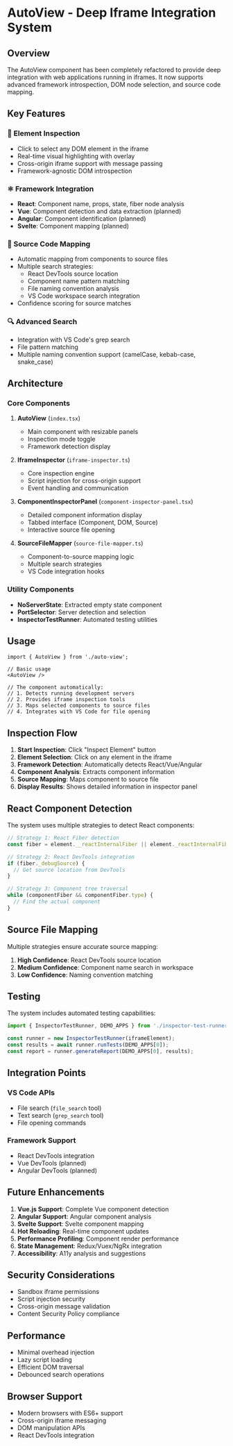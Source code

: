 # AutoView - Deep Iframe Integration System

## Overview

The AutoView component has been completely refactored to provide deep integration with web applications running in iframes. It now supports advanced framework introspection, DOM node selection, and source code mapping.

## Key Features

### 🎯 Element Inspection
- Click to select any DOM element in the iframe
- Real-time visual highlighting with overlay
- Cross-origin iframe support with message passing
- Framework-agnostic DOM introspection

### ⚛️ Framework Integration
- **React**: Component name, props, state, fiber node analysis
- **Vue**: Component detection and data extraction (planned)
- **Angular**: Component identification (planned)
- **Svelte**: Component mapping (planned)

### 📂 Source Code Mapping
- Automatic mapping from components to source files
- Multiple search strategies:
  - React DevTools source location
  - Component name pattern matching
  - File naming convention analysis
  - VS Code workspace search integration
- Confidence scoring for source matches

### 🔍 Advanced Search
- Integration with VS Code's grep search
- File pattern matching
- Multiple naming convention support (camelCase, kebab-case, snake_case)

## Architecture

### Core Components

1. **AutoView** (`index.tsx`)
   - Main component with resizable panels
   - Inspection mode toggle
   - Framework detection display

2. **IframeInspector** (`iframe-inspector.ts`)
   - Core inspection engine
   - Script injection for cross-origin support
   - Event handling and communication

3. **ComponentInspectorPanel** (`component-inspector-panel.tsx`)
   - Detailed component information display
   - Tabbed interface (Component, DOM, Source)
   - Interactive source file opening

4. **SourceFileMapper** (`source-file-mapper.ts`)
   - Component-to-source mapping logic
   - Multiple search strategies
   - VS Code integration hooks

### Utility Components

- **NoServerState**: Extracted empty state component
- **PortSelector**: Server detection and selection
- **InspectorTestRunner**: Automated testing utilities

## Usage

```tsx
import { AutoView } from './auto-view';

// Basic usage
<AutoView />

// The component automatically:
// 1. Detects running development servers
// 2. Provides iframe inspection tools
// 3. Maps selected components to source files
// 4. Integrates with VS Code for file opening
```

## Inspection Flow

1. **Start Inspection**: Click "Inspect Element" button
2. **Element Selection**: Click on any element in the iframe
3. **Framework Detection**: Automatically detects React/Vue/Angular
4. **Component Analysis**: Extracts component information
5. **Source Mapping**: Maps component to source file
6. **Display Results**: Shows detailed information in inspector panel

## React Component Detection

The system uses multiple strategies to detect React components:

```typescript
// Strategy 1: React Fiber detection
const fiber = element.__reactInternalFiber || element._reactInternalFiber;

// Strategy 2: React DevTools integration
if (fiber._debugSource) {
  // Get source location from DevTools
}

// Strategy 3: Component tree traversal
while (componentFiber && componentFiber.type) {
  // Find the actual component
}
```

## Source File Mapping

Multiple strategies ensure accurate source mapping:

1. **High Confidence**: React DevTools source location
2. **Medium Confidence**: Component name search in workspace
3. **Low Confidence**: Naming convention matching

## Testing

The system includes automated testing capabilities:

```typescript
import { InspectorTestRunner, DEMO_APPS } from './inspector-test-runner';

const runner = new InspectorTestRunner(iframeElement);
const results = await runner.runTests(DEMO_APPS[0]);
const report = runner.generateReport(DEMO_APPS[0], results);
```

## Integration Points

### VS Code APIs
- File search (`file_search` tool)
- Text search (`grep_search` tool)
- File opening commands

### Framework Support
- React DevTools integration
- Vue DevTools (planned)
- Angular DevTools (planned)

## Future Enhancements

1. **Vue.js Support**: Complete Vue component detection
2. **Angular Support**: Angular component analysis
3. **Svelte Support**: Svelte component mapping
4. **Hot Reloading**: Real-time component updates
5. **Performance Profiling**: Component render performance
6. **State Management**: Redux/Vuex/NgRx integration
7. **Accessibility**: A11y analysis and suggestions

## Security Considerations

- Sandbox iframe permissions
- Script injection security
- Cross-origin message validation
- Content Security Policy compliance

## Performance

- Minimal overhead injection
- Lazy script loading
- Efficient DOM traversal
- Debounced search operations

## Browser Support

- Modern browsers with ES6+ support
- Cross-origin iframe messaging
- DOM manipulation APIs
- React DevTools integration
